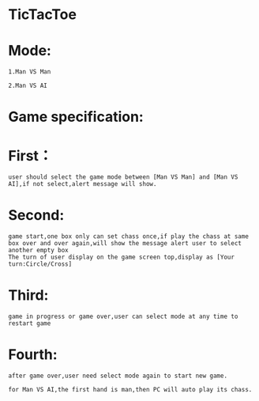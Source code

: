 # TicTacToe

# Mode: 
    1.Man VS Man
    
    2.Man VS AI
    
# Game specification:
#   First：
    user should select the game mode between [Man VS Man] and [Man VS AI],if not select,alert message will show.
#   Second:
    game start,one box only can set chass once,if play the chass at same box over and over again,will show the message alert user to select another empty box
    The turn of user display on the game screen top,display as [Your turn:Circle/Cross]
#   Third:
    game in progress or game over,user can select mode at any time to restart game
#   Fourth:
    after game over,user need select mode again to start new game.
    
    for Man VS AI,the first hand is man,then PC will auto play its chass.
